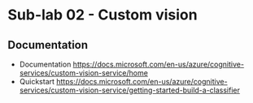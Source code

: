 # Sub-lab 02 - Custom vision

## Documentation

- Documentation https://docs.microsoft.com/en-us/azure/cognitive-services/custom-vision-service/home
- Quickstart https://docs.microsoft.com/en-us/azure/cognitive-services/custom-vision-service/getting-started-build-a-classifier
